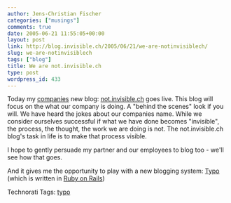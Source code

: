 ```yaml
---
author: Jens-Christian Fischer
categories: ["musings"]
comments: true
date: 2005-06-21 11:55:05+00:00
layout: post
link: http://blog.invisible.ch/2005/06/21/we-are-notinvisiblech/
slug: we-are-notinvisiblech
tags: ["blog"]
title: We are not.invisible.ch
type: post
wordpress_id: 433
---
```



Today my [companies](http://www.invisible.ch/) new blog: [not.invisible.ch](http://not.invisible.ch/) goes live. This blog will focus on the what our company is doing. A "behind the scenes" look if you will. We have heard the jokes about our companies name. While we consider ourselves successful if what we have done becomes "invisible", the process, the thought, the work we are doing is not. The not.invisible.ch blog's task in life is to make that process visible.



I hope to gently persuade my partner and our employees to blog too - we'll see how that goes.



And it gives me the opportunity to play with a new blogging system: [Typo](http://typo.leetsoft.com/) (which is written in [Ruby on Rails](http://www.rubyonrails.com/))





Technorati Tags: [typo](http://technorati.com/tag/typo)
